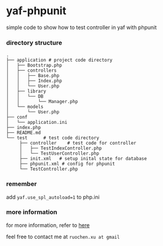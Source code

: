 # yaf-phpunit

simple code to show how to test controller in yaf with phpunit

### directory structure ###

    .
    ├── application # project code directory
    │   ├── Bootstrap.php
    │   ├── controllers
    │   │   ├── Base.php
    │   │   ├── Index.php
    │   │   └── User.php
    │   ├── library
    │   │   └── DB
    │   │       └── Manager.php
    │   └── models
    │       └── User.php
    ├── conf
    │   └── application.ini
    ├── index.php
    ├── README.md
    └── test      # test code directory
         ├── controller    # test code for controller
         │   ├── TestIndexController.php
         │   └── TestUserController.php
         ├── init.xml   # setup inital state for database
         ├── phpunit.xml # config for phpunit
         └── TestController.php

### remember ###

add `yaf.use_spl_autoload=1` to php.ini

### more information ###

for more information, refer to [here](http://cstdlib.com/jekyll/update/2015/05/23/yaf-phpunit/)

feel free to contact me at `ruochen.xu at gmail`
